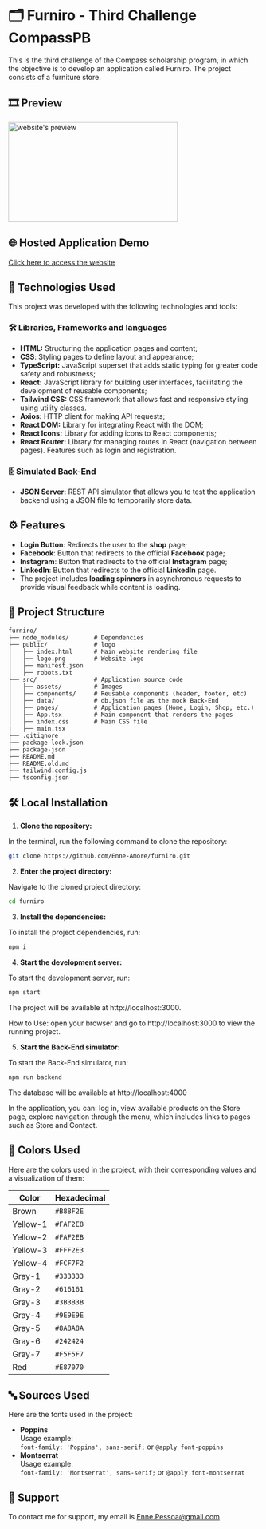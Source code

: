 # 🗂️ Furniro - Third Challenge CompassPB

 This is the third challenge of the Compass scholarship program, in which the objective is to develop an application called Furniro. The project consists of a furniture store.

## 🎞️ Preview

 <img src="src/assets/preview.gif" alt="website's preview" width="340" height="200">


## 🌐 Hosted Application Demo

 [Click here to access the website](https://furniro-nu-kohl.vercel.app/)


## 🚀 Technologies Used

 This project was developed with the following technologies and tools:


### 🛠️ Libraries, Frameworks and languages

 - **HTML:** Structuring the application pages and content;
 - **CSS**: Styling pages to define layout and appearance;
 - **TypeScript:** JavaScript superset that adds static typing for greater code safety and robustness;
 - **React:** JavaScript library for building user interfaces, facilitating the development of reusable components;
 - **Tailwind CSS:** CSS framework that allows fast and responsive styling using utility classes.
 - **Axios:** HTTP client for making API requests;
 - **React DOM:** Library for integrating React with the DOM;
 - **React Icons:** Library for adding icons to React components;
 - **React Router:** Library for managing routes in React (navigation between pages). Features such as login and registration.


### 🗄️ Simulated Back-End

 - **JSON Server:** REST API simulator that allows you to test the application backend using a JSON file to temporarily store data.


## ⚙️ Features

 - **Login Button**: Redirects the user to the **shop** page;
 - **Facebook**: Button that redirects to the official **Facebook** page;
 - **Instagram**: Button that redirects to the official **Instagram** page;
 - **LinkedIn**: Button that redirects to the official **LinkedIn** page.
 - The project includes **loading spinners** in asynchronous requests to provide visual feedback while content is loading.


## 📂 Project Structure

 ```plaintext
 furniro/
 ├── node_modules/       # Dependencies
 ├── public/             # logo
 │   ├── index.html      # Main website rendering file
 │   ├── logo.png        # Website logo
 │   ├── manifest.json      
 │   ├── robots.txt  
 ├── src/                # Application source code
 │   ├── assets/         # Images
 │   ├── components/     # Reusable components (header, footer, etc)
 │   ├── data/           # db.json file as the mock Back-End
 │   ├── pages/          # Application pages (Home, Login, Shop, etc.)
 │   ├── App.tsx         # Main component that renders the pages
 │   ├── index.css       # Main CSS file
 |   ├── main.tsx
 ├── .gitignore
 ├── package-lock.json
 ├── package-json
 ├── README.md
 ├── README.old.md
 ├── tailwind.config.js 
 ├── tsconfig.json
 ```


## 🛠️ Local Installation

 1. **Clone the repository:**
 
 In the terminal, run the following command to clone the repository:
 
 ```bash
 git clone https://github.com/Enne-Amore/furniro.git
 ```
 
 2. **Enter the project directory:**
 
 Navigate to the cloned project directory:
 
 ```bash
 cd furniro
 ```
 
 3. **Install the dependencies:**
 
 To install the project dependencies, run:
 
 ```bash
 npm i
 ```
 
 4. **Start the development server:**
 
 To start the development server, run:
 
 ```bash
 npm start
 ```
 
 The project will be available at http://localhost:3000.
 
 How to Use: open your browser and go to http://localhost:3000 to view the running project.
 
 5. **Start the Back-End simulator:**
 
 To start the Back-End simulator, run:
 
 ```bash
 npm run backend
 ```
 
 The database will be available at http://localhost:4000
 
 In the application, you can: log in, view available products on the Store page, explore navigation through the menu, which includes links to pages such as Store and Contact.


## 🎨 Colors Used

 Here are the colors used in the project, with their corresponding values ​​and a visualization of them:
 
 | Color    | Hexadecimal |
 | -------- |-------------|
 | Brown    | `#B88F2E`   |
 | Yellow-1 | `#FAF2E8`   |
 | Yellow-2 | `#FAF2EB`   |
 | Yellow-3 | `#FFF2E3`   |
 | Yellow-4 | `#FCF7F2`   |
 | Gray-1   | `#333333`   |
 | Gray-2   | `#616161`   |
 | Gray-3   | `#3B3B3B`   |
 | Gray-4   | `#9E9E9E`   |
 | Gray-5   | `#8A8A8A`   |
 | Gray-6   | `#242424`   |
 | Gray-7   | `#F5F5F7`   |
 | Red      | `#E87070`   |


## 🔤 Sources Used

 Here are the fonts used in the project:
 
 - **Poppins**  
   Usage example:  
   `font-family: 'Poppins', sans-serif;` or 
   `@apply font-poppins`
 - **Montserrat**  
   Usage example:   
   `font-family: 'Montserrat', sans-serif;` or 
   `@apply font-montserrat`


## 🔧 Support

 To contact me for support, my email is [Enne.Pessoa@gmail.com](mailto:Enne.Pessoa@gmail.com)

